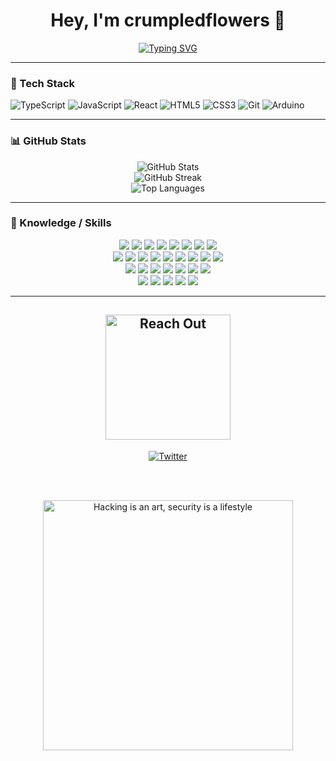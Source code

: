 <h1 align="center">Hey, I'm crumpledflowers 🌸</h1>

<!-- Typing SVG -->
<p align="center">
  <a href="https://github.com/crumpledflowers">
    <img src="https://readme-typing-svg.demolab.com?font=Fira+Code&size=22&pause=1000&color=f9689d&center=true&vCenter=true&width=500&lines=tutorial+copy-paster;arduino+tinkerer;web+dev+in+progress;breaking+things+on+purpose;vibing+with+console.logs" alt="Typing SVG" />
  </a>
</p>

---

### 🧰 Tech Stack

![TypeScript](https://img.shields.io/badge/-TypeScript-black?style=flat-square&logo=typescript)
![JavaScript](https://img.shields.io/badge/-JavaScript-black?style=flat-square&logo=javascript)
![React](https://img.shields.io/badge/-React-black?style=flat-square&logo=react)
![HTML5](https://img.shields.io/badge/-HTML5-black?style=flat-square&logo=html5)
![CSS3](https://img.shields.io/badge/-CSS3-black?style=flat-square&logo=css3)
![Git](https://img.shields.io/badge/-Git-black?style=flat-square&logo=git)
![Arduino](https://img.shields.io/badge/-Arduino-black?style=flat-square&logo=arduino)

---

### 📊 GitHub Stats

<p align="center">
  <img src="https://github-readme-stats.vercel.app/api?username=crumpledflowers&show_icons=true&theme=radical" alt="GitHub Stats" />
  <br />
  <img src="https://streak-stats.demolab.com?user=crumpledflowers&theme=radical" alt="GitHub Streak" />
  <br />
  <img src="https://github-readme-stats.vercel.app/api/top-langs/?username=crumpledflowers&layout=compact&theme=radical" alt="Top Languages" />
</p>

---

### 🧠 Knowledge / Skills

<p align="center">

<img src="https://img.shields.io/badge/-Burp%20Suite-black?logo=burpsuite&logoColor=f9689d"/>
<img src="https://img.shields.io/badge/-Metasploit-black?logo=metasploit&logoColor=f9689d"/>
<img src="https://img.shields.io/badge/-Wireshark-black?logo=wireshark&logoColor=f9689d"/>
<img src="https://img.shields.io/badge/-Bash-black?logo=gnubash&logoColor=f9689d"/>
<img src="https://img.shields.io/badge/-Python-black?logo=python&logoColor=f9689d"/>
<img src="https://img.shields.io/badge/-Linux-black?logo=linux&logoColor=f9689d"/>
<img src="https://img.shields.io/badge/-Go-black?logo=go&logoColor=f9689d"/>
<img src="https://img.shields.io/badge/-Git-black?logo=git&logoColor=f9689d"/>

<br>

<img src="https://img.shields.io/badge/-Debian-black?logo=debian&logoColor=f9689d"/>
<img src="https://img.shields.io/badge/-Docker-black?logo=docker&logoColor=f9689d"/>
<img src="https://img.shields.io/badge/-Flutter-black?logo=flutter&logoColor=f9689d"/>
<img src="https://img.shields.io/badge/-C-black?logo=c&logoColor=f9689d"/>
<img src="https://img.shields.io/badge/-C++-black?logo=c%2B%2B&logoColor=f9689d"/>
<img src="https://img.shields.io/badge/-Java-black?logo=java&logoColor=f9689d"/>
<img src="https://img.shields.io/badge/-HTML5-black?logo=html5&logoColor=f9689d"/>
<img src="https://img.shields.io/badge/-CSS3-black?logo=css3&logoColor=f9689d"/>
<img src="https://img.shields.io/badge/-JavaScript-black?logo=javascript&logoColor=f9689d"/>

<br>

<img src="https://img.shields.io/badge/-BlackArch-black?logo=archlinux&logoColor=f9689d"/>
<img src="https://img.shields.io/badge/-MongoDB-black?logo=mongodb&logoColor=f9689d"/>
<img src="https://img.shields.io/badge/-ExpressJS-black?logo=express&logoColor=f9689d"/>
<img src="https://img.shields.io/badge/-React-black?logo=react&logoColor=f9689d"/>
<img src="https://img.shields.io/badge/-Parrot%20OS-black?logo=linux&logoColor=f9689d"/>
<img src="https://img.shields.io/badge/-Node.js-black?logo=node.js&logoColor=f9689d"/>
<img src="https://img.shields.io/badge/-Ubuntu-black?logo=ubuntu&logoColor=f9689d"/>

<br>

<img src="https://img.shields.io/badge/-Kali%20Linux-black?logo=kalilinux&logoColor=f9689d"/>
<img src="https://img.shields.io/badge/-VS%20Code-black?logo=visualstudiocode&logoColor=f9689d"/>
<img src="https://img.shields.io/badge/-Bugcrowd-black?logo=bugcrowd&logoColor=f9689d"/>
<img src="https://img.shields.io/badge/-HackerOne-black?logo=hackerone&logoColor=f9689d"/>
<img src="https://img.shields.io/badge/-Intigriti-black?logo=intigriti&logoColor=f9689d"/>

</p>

---

<!-- Connect Section -->
<h2 align="center">
  <img src="https://see.fontimg.com/api/renderfont4/z8mYw/eyJyIjoiZnMiLCJoIjo4MSwidyI6MTI1MCwiZnMiOjY1LCJmZ2MiOiIjZjk2ODlkIiwiYmdjIjoiIzAwMDAwMCIsInQiOjF9/UmVhY2ggb3V0/karasha.png" width="200" alt="Reach Out">
</h2>

<p align="center">
  <a href="https://x.com/Tnq2PvyWCX4484"><img src="https://img.shields.io/badge/haxurn-1DA1F2?style=for-the-badge&logo=X&logoColor=f9689d&color=000000" alt="Twitter" /></a>
</p>

<br>
<br>

<!-- Footer -->
<p align="center">
  <img src="https://see.fontimg.com/api/renderfont4/z8mYw/eyJyIjoiZnMiLCJoIjo1NCwidyI6MTI1MCwiZnMiOjQzLCJmZ2MiOiIjZjk2ODlkIiwiYmdjIjoiIzAwMDAwMCIsInQiOjF9/SGFja2luZyBpcyBhbiBhcnQsIHNlY3VyaXR5IGlzIGEgbGlmZXN0eWxl/karasha.png" width="400" alt="Hacking is an art, security is a lifestyle">
</p>
